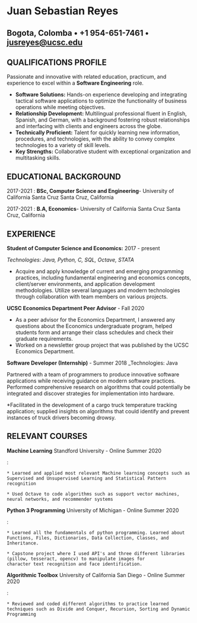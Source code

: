 Juan Sebastian Reyes
============

Bogota, Colomba • +1 954-651-7461 • jusreyes@ucsc.edu
-----

QUALIFICATIONS PROFILE
---------
Passionate and innovative with related education, practicum, and experience to excel within a **Software Engineering** role.

- **Software Solutions:** Hands-on experience developing and integrating tactical software applications to optimize the functionality of business operations while meeting  objectives.
- **Relationship Development:** Multilingual professional fluent in English, Spanish, and German, with a background fostering robust relationships and interfacing with  clients and engineers across the globe.
- **Technically Proficient:** Talent for quickly learning new information, procedures, and technologies, with the ability to convey complex technologies to a variety of skill levels.
- **Key Strengths:** Collaborative student with exceptional organization and multitasking skills.

EDUCATIONAL BACKGROUND 
------------

2017-2021
:   **BSc, Computer Science and Engineering**- University of California Santa Cruz
      Santa Cruz, California
    
 2017-2021
:   **B.A, Economics**- University of California Santa Cruz
      Santa Cruz, California

EXPERIENCE
----------

**Student of Computer Science and Economics:** 2017 - present

_Technologies: Java, Python, C, SQL, Octave, STATA_

* Acquire and apply knowledge of current and emerging programming practices, including fundamental engineering and economics concepts, client/server environments, and application development methodologies. Utilize several languages and modern technologies through collaboration with team members on various projects.

**UCSC Economics Department Peer Advisor** - Fall 2020

* As a peer advisor for the Economics Department, I answered any questions about the Economics undergraduate program, helped students form and arrange their class schedules and check their graduate requirements.
* Worked on a newsletter group project that was published by the UCSC Economics Department.

**Software Developer (Internship)** - Summer 2018
_Technologies: Java

Partnered with a team of programmers to produce innovative software applications while receiving guidance on modern software practices. Performed comprehensive research on algorithms that could potentially be integrated and discover strategies for implementation into hardware.

*Facilitated in the development of a cargo truck temperature tracking application; supplied insights on algorithms that could identify and prevent instances of truck drivers becoming drowsy.

RELEVANT COURSES
--------------------

**Machine Learning**
Standford University - Online Summer 2020

:     

    * Learned and applied most relevant Machine learning concepts such as Supervised and Unsupervised Learning and Statistical Pattern recognition

    * Used Octave to code algorithms such as support vector machines, neural networks, and recommender systems
    
**Python 3 Programming**
University of Michigan - Online Summer 2020

:  

    * Learned all the fundamentals of python programming. Learned about Functions, Files, Dictionaries, Data Collection, Classes, and Inheritance.

    * Capstone project where I used API's and three different libraries (pillow, tesseract, opencv) to manipulate images for 
    character text recognition and face identification.
    
**Algorithmic Toolbox**
University of California San Diego - Online Summer 2020

:  

    * Reviewed and coded different algorithms to practice learned techniques such as Divide and Conquer, Recursion, Sorting and Dynamic Programming
